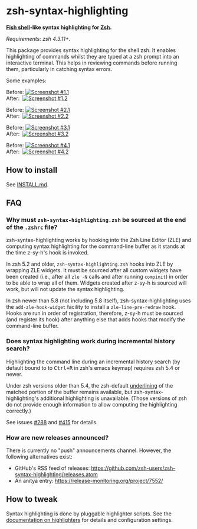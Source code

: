 zsh-syntax-highlighting
=======================

**[Fish shell][fish]-like syntax highlighting for [Zsh][zsh].**

*Requirements: zsh 4.3.11+.*

[fish]: https://fishshell.com/
[zsh]: https://www.zsh.org/

This package provides syntax highlighting for the shell zsh.  It enables
highlighting of commands whilst they are typed at a zsh prompt into an
interactive terminal.  This helps in reviewing commands before running
them, particularly in catching syntax errors.

Some examples:

Before: [![Screenshot #1.1](images/before1-smaller.png)](images/before1.png)
<br/>
After:&nbsp; [![Screenshot #1.2](images/after1-smaller.png)](images/after1.png)

Before: [![Screenshot #2.1](images/before2-smaller.png)](images/before2.png)
<br/>
After:&nbsp; [![Screenshot #2.2](images/after2-smaller.png)](images/after2.png)

Before: [![Screenshot #3.1](images/before3-smaller.png)](images/before3.png)
<br/>
After:&nbsp; [![Screenshot #3.2](images/after3-smaller.png)](images/after3.png)

Before: [![Screenshot #4.1](images/before4-smaller.png)](images/before4-smaller.png)
<br/>
After:&nbsp; [![Screenshot #4.2](images/after4-smaller.png)](images/after4-smaller.png)



How to install
--------------

See [INSTALL.md](INSTALL.md).


FAQ
---

### Why must `zsh-syntax-highlighting.zsh` be sourced at the end of the `.zshrc` file?

zsh-syntax-highlighting works by hooking into the Zsh Line Editor (ZLE) and
computing syntax highlighting for the command-line buffer as it stands at the
time z-sy-h's hook is invoked.

In zsh 5.2 and older,
`zsh-syntax-highlighting.zsh` hooks into ZLE by wrapping ZLE widgets.  It must
be sourced after all custom widgets have been created (i.e., after all `zle -N`
calls and after running `compinit`) in order to be able to wrap all of them.
Widgets created after z-sy-h is sourced will work, but will not update the
syntax highlighting.

In zsh newer than 5.8 (not including 5.8 itself),
zsh-syntax-highlighting uses the `add-zle-hook-widget` facility to install
a `zle-line-pre-redraw` hook.  Hooks are run in order of registration,
therefore, z-sy-h must be sourced (and register its hook) after anything else
that adds hooks that modify the command-line buffer.

### Does syntax highlighting work during incremental history search?

Highlighting the command line during an incremental history search (by default bound to
to <kbd>Ctrl+R</kbd> in zsh's emacs keymap) requires zsh 5.4 or newer.

Under zsh versions older than 5.4, the zsh-default [underlining][zshzle-Character-Highlighting]
of the matched portion of the buffer remains available, but zsh-syntax-highlighting's
additional highlighting is unavailable.  (Those versions of zsh do not provide
enough information to allow computing the highlighting correctly.)

See issues [#288][i288] and [#415][i415] for details.

[zshzle-Character-Highlighting]: https://zsh.sourceforge.io/Doc/Release/Zsh-Line-Editor.html#Character-Highlighting
[i288]: https://github.com/zsh-users/zsh-syntax-highlighting/pull/288
[i415]: https://github.com/zsh-users/zsh-syntax-highlighting/pull/415

### How are new releases announced?

There is currently no "push" announcements channel.  However, the following
alternatives exist:

- GitHub's RSS feed of releases: https://github.com/zsh-users/zsh-syntax-highlighting/releases.atom
- An anitya entry: https://release-monitoring.org/project/7552/


How to tweak
------------

Syntax highlighting is done by pluggable highlighter scripts.  See the
[documentation on highlighters](docs/highlighters.md) for details and
configuration settings.

[build-status]: https://github.com/zsh-users/zsh-syntax-highlighting/actions
